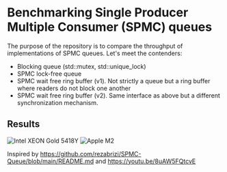 # Benchmarking Single Producer Multiple Consumer (SPMC) queues

The purpose of the repository is to compare the throughput of implementations of
SPMC queues. Let's meet the contenders:

- Blocking queue (std::mutex, std::unique_lock)
- SPMC lock-free queue
- SPMC wait free ring buffer (v1). Not strictly a queue but a ring buffer where readers do not block one another
- SPMC wait free ring buffer (v2). Same interface as above but a different synchronization mechanism.

## Results

![Intel XEON Gold 5418Y](image_url "img/benchmark_intel.png")
![Apple M2](image_url "img/benchmark_intel.png")

Inspired by
https://github.com/rezabrizi/SPMC-Queue/blob/main/README.md
and
https://youtu.be/8uAW5FQtcvE
